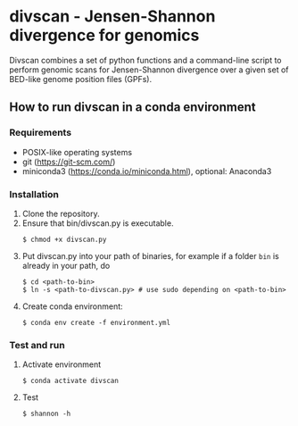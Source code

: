 # divscan - Jensen-Shannon divergence for genomics

Divscan combines a set of python functions and a command-line script to perform genomic scans for Jensen-Shannon divergence over a given set of BED-like genome position files (GPFs). 

## How to run divscan in a conda environment

### Requirements

- POSIX-like operating systems
- git (<https://git-scm.com/>)
- miniconda3 (<https://conda.io/miniconda.html>), optional: Anaconda3

### Installation

1. Clone the repository.
2. Ensure that bin/divscan.py is executable.
    ```
    $ chmod +x divscan.py
    ```
3. Put divscan.py into your path of binaries, for example if a folder ``bin`` is already in your path, do
   ```
   $ cd <path-to-bin>
   $ ln -s <path-to-divscan.py> # use sudo depending on <path-to-bin>
   ```
4. Create conda environment:
   ```
   $ conda env create -f environment.yml
   ```

### Test and run

1. Activate environment
   ```
   $ conda activate divscan
   ```
2. Test
   ```
   $ shannon -h
   ```
